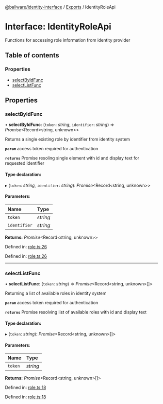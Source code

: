 [@ballware/identity-interface](../README.md) / [Exports](../modules.md) / IdentityRoleApi

# Interface: IdentityRoleApi

Functions for accessing role information from identity provider

## Table of contents

### Properties

- [selectByIdFunc](identityroleapi.md#selectbyidfunc)
- [selectListFunc](identityroleapi.md#selectlistfunc)

## Properties

### selectByIdFunc

• **selectByIdFunc**: (`token`: *string*, `identifier`: *string*) => *Promise*<Record<string, unknown\>\>

Returns a single existing role by identifier from identity system

**`param`** access token required for authentication

**`returns`** Promise resoling single element with id and display text for requested identifier

#### Type declaration:

▸ (`token`: *string*, `identifier`: *string*): *Promise*<Record<string, unknown\>\>

#### Parameters:

Name | Type |
:------ | :------ |
`token` | *string* |
`identifier` | *string* |

**Returns:** *Promise*<Record<string, unknown\>\>

Defined in: [role.ts:26](https://github.com/ballware/ballware-client/blob/e25f4ba/packages/identity-interface/src/role.ts#L26)

Defined in: [role.ts:26](https://github.com/ballware/ballware-client/blob/e25f4ba/packages/identity-interface/src/role.ts#L26)

___

### selectListFunc

• **selectListFunc**: (`token`: *string*) => *Promise*<Record<string, unknown\>[]\>

Returning a list of available roles in identity system

**`param`** access token required for authentication

**`returns`** Promise resolving list of available roles with id and display text

#### Type declaration:

▸ (`token`: *string*): *Promise*<Record<string, unknown\>[]\>

#### Parameters:

Name | Type |
:------ | :------ |
`token` | *string* |

**Returns:** *Promise*<Record<string, unknown\>[]\>

Defined in: [role.ts:18](https://github.com/ballware/ballware-client/blob/e25f4ba/packages/identity-interface/src/role.ts#L18)

Defined in: [role.ts:18](https://github.com/ballware/ballware-client/blob/e25f4ba/packages/identity-interface/src/role.ts#L18)
